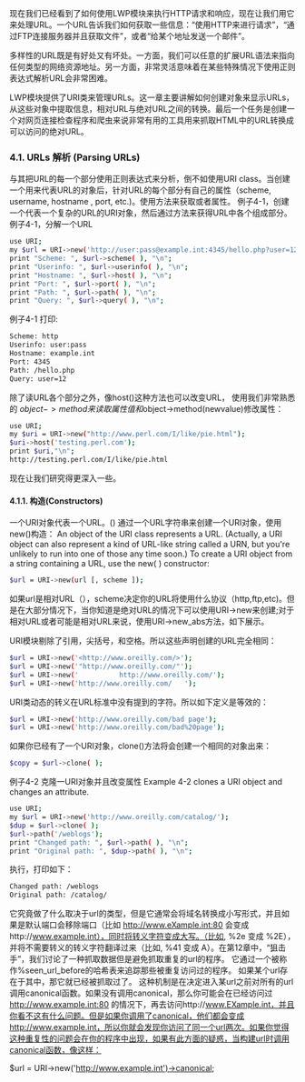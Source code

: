 ﻿
现在我们已经看到了如何使用LWP模块来执行HTTP请求和响应，现在让我们用它来处理URL。一个URL告诉我们如何获取一些信息：“使用HTTP来进行请求”，“通过FTP连接服务器并且获取文件”，或者“给某个地址发送一个邮件”。

多样性的URL既是有好处又有坏处。一方面，我们可以任意的扩展URL语法来指向任何类型的网络资源地址。另一方面，非常灵活意味着在某些特殊情况下使用正则表达式解析URL会非常困难。

LWP模块提供了URI类来管理URLs。这一章主要讲解如何创建对象来显示URLs，从这些对象中提取信息，相对URL与绝对URL之间的转换。最后一个任务是创建一个对网页连接检查程序和爬虫来说非常有用的工具用来抓取HTML中的URL转换成可以访问的绝对URL。


### 4.1. URLs 解析 (Parsing URLs)

与其把URL的每一个部分使用正则表达式来分析，倒不如使用URI class。当创建一个用来代表URL的对象后，针对URL的每个部分有自己的属性（scheme, username, hostname , port, etc.)。使用方法来获取或者属性。
例子4-1，创建一个代表一个复杂的URL的URI对象，然后通过方法来获得URL中各个组成部分。
例子4-1，分解一个URL
```sh
use URI;
my $url = URI->new('http://user:pass@example.int:4345/hello.php?user=12');
print "Scheme: ", $url->scheme( ), "\n";
print "Userinfo: ", $url->userinfo( ), "\n";
print "Hostname: ", $url->host( ), "\n";
print "Port: ", $url->port( ), "\n";
print "Path: ", $url->path( ), "\n";
print "Query: ", $url->query( ), "\n";
```
例子4-1 打印:
```sh
Scheme: http
Userinfo: user:pass
Hostname: example.int
Port: 4345
Path: /hello.php
Query: user=12
```

除了读URL各个部分之外，像host()这种方法也可以改变URL， 使用我们非常熟悉的 $object->method来读取属性值和$object->method(newvalue)修改属性：
```sh
use URI;
my $uri = URI->new("http://www.perl.com/I/like/pie.html");
$uri->host('testing.perl.com');
print $uri,"\n";
http://testing.perl.com/I/like/pie.html
```

现在让我们研究得更深入一些。



#### 4.1.1. 构造(Constructors)

一个URI对象代表一个URL。() 通过一个URL字符串来创建一个URI对象，使用new()构造：
An object of the URI class represents a URL. (Actually, a URI object can also represent a kind of URL-like string called a URN, but you're unlikely to run into one of those any time soon.) To create a URI object from a string containing a URL, use the new( ) constructor:

```sh
$url = URI->new(url [, scheme ]);
```

如果url是相对URL（），scheme决定你的URL将使用什么协议（http,ftp,etc)。但是在大部分情况下，当你知道是绝对URL的情况下可以使用URI->new来创建;对于相对URL或者可能是相对URL来说，使用URI->new_abs方法，如下展示。

URI模块剔除了引用，尖括号，和空格。所以这些声明创建的URL完全相同：
```sh
$url = URI->new('<http://www.oreilly.com/>');
$url = URI->new('"http://www.oreilly.com/"');
$url = URI->new('          http://www.oreilly.com/');
$url = URI->new('http://www.oreilly.com/   ');
```

URI类动态的转义在URL标准中没有提到的字符。所以如下定义是等效的：
```sh
$url = URI->new('http://www.oreilly.com/bad page');
$url = URI->new('http://www.oreilly.com/bad%20page');
```

如果你已经有了一个URI对象，clone()方法将会创建一个相同的对象出来：
```sh
$copy = $url->clone( );
```

例子4-2 克隆一URI对象并且改变属性
Example 4-2 clones a URI object and changes an attribute.

```sh
use URI;
my $url = URI->new('http://www.oreilly.com/catalog/');
$dup = $url->clone( );
$url->path('/weblogs');
print "Changed path: ", $url->path( ), "\n";
print "Original path: ", $dup->path( ), "\n";
```

执行，打印如下：
```sh
Changed path: /weblogs
Original path: /catalog/
```

它究竟做了什么取决于url的类型，但是它通常会将域名转换成小写形式，并且如果是默认端口会移除端口（比如 http://www.eXample.int:80 会变成http://www.example.int），同时将转义字符变成大写。（比如, %2e 变成 %2E），并将不需要转义的转义字符翻译过来（比如, %41 变成 A）。在第12章中，“狙击手”，我们讨论了一种抓取数据但是避免抓取重复的url的程序。 它通过一个被称作%seen_url_before的哈希表来追踪那些被重复访问过的程序。 如果某个url存在于其中，那它就已经被抓取过了。 这种机制是在决定进入某url之前对所有的url调用canonical函数。如果没有调用canonical，那么你可能会在已经访问过 http://www.example.int:80 的情况下，再去访问http://www.EXample.int，并且你看不这有什么问题。但是如果你调用了canonical，他们都会变成http://www.example.int，所以你就会发现你访问了同一个url两次。如果你觉得这种重复性的问题会在你的程序中出现，如果有此方面的疑惑，当构建url时调用canonical函数，像这样：

$url = URI->new('http://www.example.int')->canonical; 
